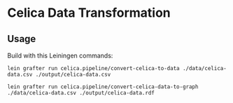 # Celica Data Transformation

## Usage

Build with this Leiningen commands:

`lein grafter run celica.pipeline/convert-celica-to-data ./data/celica-data.csv ./output/celica-data.csv`

`lein grafter run celica.pipeline/convert-celica-data-to-graph ./data/celica-data.csv ./output/celica-data.rdf`

